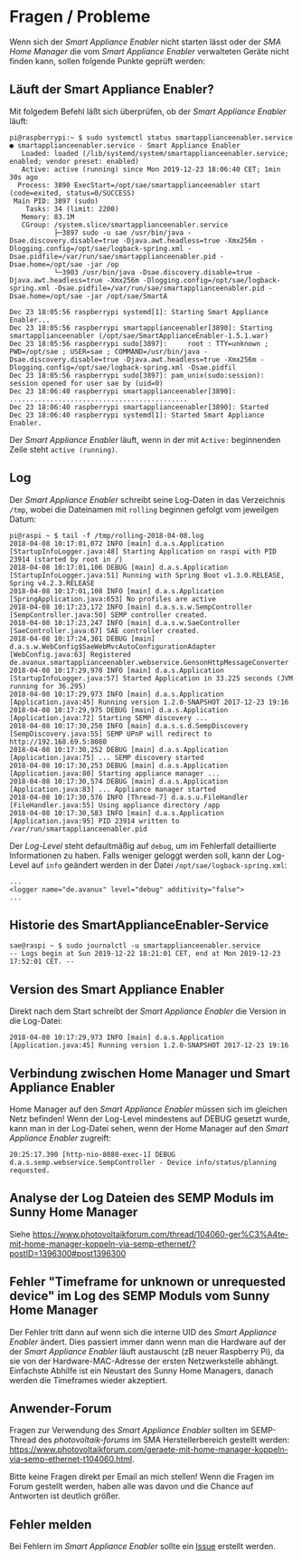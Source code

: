 # Fragen / Probleme

Wenn sich der *Smart Appliance Enabler* nicht starten lässt oder der *SMA Home Manager* die vom *Smart Appliance Enabler* verwalteten Geräte nicht finden kann, sollen folgende Punkte geprüft werden:

## Läuft der Smart Appliance Enabler?
Mit folgedem Befehl läßt sich überprüfen, ob der *Smart Appliance Enabler* läuft:
```console
pi@raspberrypi:~ $ sudo systemctl status smartapplianceenabler.service
● smartapplianceenabler.service - Smart Appliance Enabler
   Loaded: loaded (/lib/systemd/system/smartapplianceenabler.service; enabled; vendor preset: enabled)
   Active: active (running) since Mon 2019-12-23 18:06:40 CET; 1min 30s ago
  Process: 3890 ExecStart=/opt/sae/smartapplianceenabler start (code=exited, status=0/SUCCESS)
 Main PID: 3897 (sudo)
    Tasks: 34 (limit: 2200)
   Memory: 83.1M
   CGroup: /system.slice/smartapplianceenabler.service
           ├─3897 sudo -u sae /usr/bin/java -Dsae.discovery.disable=true -Djava.awt.headless=true -Xmx256m -Dlogging.config=/opt/sae/logback-spring.xml -Dsae.pidfile=/var/run/sae/smartapplianceenabler.pid -Dsae.home=/opt/sae -jar /op
           └─3903 /usr/bin/java -Dsae.discovery.disable=true -Djava.awt.headless=true -Xmx256m -Dlogging.config=/opt/sae/logback-spring.xml -Dsae.pidfile=/var/run/sae/smartapplianceenabler.pid -Dsae.home=/opt/sae -jar /opt/sae/SmartA

Dec 23 18:05:56 raspberrypi systemd[1]: Starting Smart Appliance Enabler...
Dec 23 18:05:56 raspberrypi smartapplianceenabler[3890]: Starting smartapplianceenabler (/opt/sae/SmartApplianceEnabler-1.5.1.war)
Dec 23 18:05:56 raspberrypi sudo[3897]:     root : TTY=unknown ; PWD=/opt/sae ; USER=sae ; COMMAND=/usr/bin/java -Dsae.discovery.disable=true -Djava.awt.headless=true -Xmx256m -Dlogging.config=/opt/sae/logback-spring.xml -Dsae.pidfil
Dec 23 18:05:56 raspberrypi sudo[3897]: pam_unix(sudo:session): session opened for user sae by (uid=0)
Dec 23 18:06:40 raspberrypi smartapplianceenabler[3890]: ............................................
Dec 23 18:06:40 raspberrypi smartapplianceenabler[3890]: Started
Dec 23 18:06:40 raspberrypi systemd[1]: Started Smart Appliance Enabler.
```
Der *Smart Appliance Enabler* läuft, wenn in der mit `Active:` beginnenden Zeile steht `active (running)`.

## Log
Der *Smart Appliance Enabler* schreibt seine Log-Daten in das Verzeichnis ```/tmp```, wobei die Dateinamen mit ```rolling``` beginnen gefolgt vom jeweilgen Datum:
```
pi@raspi ~ $ tail -f /tmp/rolling-2018-04-08.log
2018-04-08 10:17:01,072 INFO [main] d.a.s.Application [StartupInfoLogger.java:48] Starting Application on raspi with PID 23914 (started by root in /)
2018-04-08 10:17:01,106 DEBUG [main] d.a.s.Application [StartupInfoLogger.java:51] Running with Spring Boot v1.3.0.RELEASE, Spring v4.2.3.RELEASE
2018-04-08 10:17:01,108 INFO [main] d.a.s.Application [SpringApplication.java:653] No profiles are active
2018-04-08 10:17:23,172 INFO [main] d.a.s.s.w.SempController [SempController.java:50] SEMP controller created.
2018-04-08 10:17:23,247 INFO [main] d.a.s.w.SaeController [SaeController.java:67] SAE controller created.
2018-04-08 10:17:24,301 DEBUG [main] d.a.s.w.WebConfig$SaeWebMvcAutoConfigurationAdapter [WebConfig.java:63] Registered de.avanux.smartapplianceenabler.webservice.GensonHttpMessageConverter
2018-04-08 10:17:29,970 INFO [main] d.a.s.Application [StartupInfoLogger.java:57] Started Application in 33.225 seconds (JVM running for 36.295)
2018-04-08 10:17:29,973 INFO [main] d.a.s.Application [Application.java:45] Running version 1.2.0-SNAPSHOT 2017-12-23 19:16
2018-04-08 10:17:29,975 DEBUG [main] d.a.s.Application [Application.java:72] Starting SEMP discovery ...
2018-04-08 10:17:30,250 INFO [main] d.a.s.s.d.SempDiscovery [SempDiscovery.java:55] SEMP UPnP will redirect to http://192.168.69.5:8080
2018-04-08 10:17:30,252 DEBUG [main] d.a.s.Application [Application.java:75] ... SEMP discovery started
2018-04-08 10:17:30,253 DEBUG [main] d.a.s.Application [Application.java:80] Starting appliance manager ...
2018-04-08 10:17:30,574 DEBUG [main] d.a.s.Application [Application.java:83] ... Appliance manager started
2018-04-08 10:17:30,576 INFO [Thread-7] d.a.s.u.FileHandler [FileHandler.java:55] Using appliance directory /app
2018-04-08 10:17:30,583 INFO [main] d.a.s.Application [Application.java:95] PID 23914 written to /var/run/smartapplianceenabler.pid
```
Der *Log-Level* steht defaultmäßig auf ```debug```, um im Fehlerfall detaillierte Informationen zu haben. Falls weniger geloggt werden soll, kann der Log-Level auf ```info``` geändert werden in der Datei ```/opt/sae/logback-spring.xml```:
```
...
<logger name="de.avanux" level="debug" additivity="false">
...
```

## Historie des SmartApplianceEnabler-Service
```console
sae@raspi ~ $ sudo journalctl -u smartapplianceenabler.service
-- Logs begin at Sun 2019-12-22 18:21:01 CET, end at Mon 2019-12-23 17:52:01 CET. --
```

## Version des Smart Appliance Enabler
Direkt nach dem Start schreibt der *Smart Appliance Enabler* die Version in die Log-Datei:
```
2018-04-08 10:17:29,973 INFO [main] d.a.s.Application [Application.java:45] Running version 1.2.0-SNAPSHOT 2017-12-23 19:16
```

## Verbindung zwischen Home Manager und Smart Appliance Enabler
Home Manager auf den *Smart Appliance Enabler* müssen sich im gleichen Netz befinden!
Wenn der Log-Level mindestens auf DEBUG gesetzt wurde, kann man in der Log-Datei sehen, wenn der Home Manager auf den *Smart Appliance Enabler* zugreift:
```
20:25:17.390 [http-nio-8080-exec-1] DEBUG d.a.s.semp.webservice.SempController - Device info/status/planning requested.
```
## Analyse der Log Dateien des SEMP Moduls im Sunny Home Manager
Siehe https://www.photovoltaikforum.com/thread/104060-ger%C3%A4te-mit-home-manager-koppeln-via-semp-ethernet/?postID=1396300#post1396300

## Fehler "Timeframe for unknown or unrequested device" im Log des SEMP Moduls vom Sunny Home Manager
Der Fehler tritt dann auf wenn sich die interne UID des *Smart Appliance Enabler* ändert. Dies passiert immer dann wenn man die Hardware auf der der *Smart Appliance Enabler* läuft austauscht (zB neuer Raspberry Pi), da sie von der Hardware-MAC-Adresse der ersten Netzwerkstelle abhängt. Einfachste Abhilfe ist ein Neustart des Sunny Home Managers, danach werden die Timeframes wieder akzeptiert.

## Anwender-Forum
Fragen zur Verwendung des *Smart Appliance Enabler* sollten im SEMP-Thread des *photovoltaik-forums* im SMA Herstellerbereich gestellt werden: https://www.photovoltaikforum.com/geraete-mit-home-manager-koppeln-via-semp-ethernet-t104060.html.

Bitte keine Fragen direkt per Email an mich stellen! Wenn die Fragen im Forum gestellt werden, haben alle was davon und die Chance auf Antworten ist deutlich größer.

## Fehler melden
Bei Fehlern im *Smart Appliance Enabler* sollte ein [Issue](https://github.com/camueller/SmartApplianceEnabler/issues) erstellt werden.
